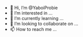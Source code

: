 - 👋 Hi, I’m @YaboiProbie
- 👀 I’m interested in ...
- 🌱 I’m currently learning ...
- 💞️ I’m looking to collaborate on ...
- 📫 How to reach me ...

<!---
YaboiProbie/YaboiProbie is a ✨ special ✨ repository because its `README.md` (this file) appears on your GitHub profile.
You can click the Preview link to take a look at your changes.
--->
